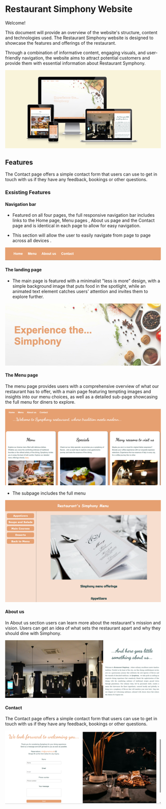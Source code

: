 
# Restaurant Simphony Website

Welcome!

This document will provide an overview of the website's structure, content and technologies used.
The Restaurant Simphony website is designed to showcase the features and offerings of the restaurant.

Through a combination of informative content, engaging visuals, and user-friendly navigation, the website aims to attract potential customers and provide them with essential information about Restaurant Symphony.

<img src="assets/media/Responsive.png" alt= " Different screen responsiveness">

## Features

The Contact page offers a simple contact form that users can use to get in touch with us if they have any feedback, bookings or other questions. 

### Exsisting Features

#### Navigation bar

* Featured on all four pages, the full responsive navigation bar includes links to the Home page, Menu pages , About us page and the Contact page and is identical in each page to allow for easy navigation.

* This section will allow the user to easily navigate from page to page across all devices .

<img src ="assets/media/navigation.png" alt = "Navigation bar">

#### The landing page

* The main page is featured with a minimalist "less is more" design, with a simple background image that puts food in the spotlight, while an animated text element catches users' attention and invites them to explore further. 

<img src="assets/media/homepage.png" alt="Home page">

#### The Menu page

The menu page provides users with a comprehensive overview of what our restaurant has to offer, with a main page featuring tempting images and insights into our menu choices, as well as a detailed sub-page showcasing the full menu for diners to explore. 

<img src="assets/media/menupage.png" alt="Menu page">

+ The subpage includes the full menu

<img src="assets/media/subpage.png" alt="Subpage full menu">

#### About us

In About us section users can learn more about the restaurant's mission and vision. Users can get an idea of what sets the restaurant apart and why they should dine with Simphony.

<img src="assets/media/about.png" alt="Restaurant image and text">


#### Contact

The Contact page offers a simple contact form that users can use to get in touch with us if they have any feedback, bookings or other questions. 

<img src="assets/media/contact.png" alt="Contact form">
























